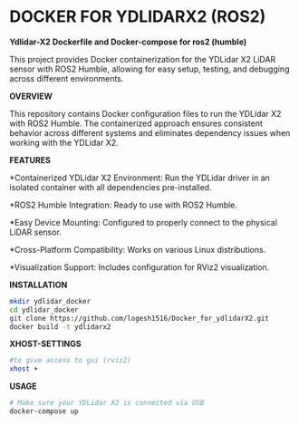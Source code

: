 # DOCKER FOR YDLIDARX2 (ROS2)
**Ydlidar-X2 Dockerfile and Docker-compose for ros2 (humble)**

This project provides Docker containerization for the YDLidar X2 LiDAR sensor with ROS2 Humble, allowing for easy setup, testing, and debugging across different environments.

**OVERVIEW**

This repository contains Docker configuration files to run the YDLidar X2 with ROS2 Humble. The containerized approach ensures consistent behavior across different systems and eliminates dependency issues when working with the YDLidar X2.

**FEATURES**

*Containerized YDLidar X2 Environment: Run the YDLidar driver in an isolated container with all dependencies pre-installed.

*ROS2 Humble Integration: Ready to use with ROS2 Humble.

*Easy Device Mounting: Configured to properly connect to the physical LiDAR sensor.

*Cross-Platform Compatibility: Works on various Linux distributions.

*Visualization Support: Includes configuration for RViz2 visualization.

**INSTALLATION**
```sh
mkdir ydlidar_docker
cd ydlidar_docker
git clone https://github.com/logesh1516/Docker_for_ydlidarX2.git
docker build -t ydlidarx2
```
**XHOST-SETTINGS**
```sh
#to give access to gui (rviz2)
xhost + 
```
**USAGE**
```sh
# Make sure your YDLidar X2 is connected via USB
docker-compose up 
```



